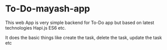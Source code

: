 # To-Do-mayash-app
This web App is very simple backend for To-Do app but based on latest technologies
Hapi.js
ES6 etc.

It does the basic things like create the task, delete the task, update the task etc
